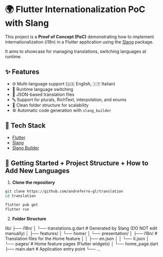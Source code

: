 # 🌍 Flutter Internationalization PoC with Slang

This project is a **Proof of Concept (PoC)** demonstrating how to implement internationalization (i18n) in a Flutter application using the [Slang](https://pub.dev/packages/slang) package.

It aims to showcase for managing translations, switching languages at runtime.

## ✨ Features

- 🌐 Multi-language support (🇺🇸 English, 🇮🇹 Italian)
- 🔁 Runtime language switching
- 📁 JSON-based translation files
- 🔤 Support for plurals, RichText, interpolation, and enums
- 🧼 Clean folder structure for scalability
- ⚙️ Automatic code generation with `slang_builder`

## 🧰 Tech Stack

- [Flutter](https://flutter.dev/)
- [Slang](https://pub.dev/packages/slang)
- [Slang Builder](https://pub.dev/packages/slang_builder)

## 🚀 Getting Started + Project Structure + How to Add New Languages

1. **Clone the repository**

```bash
git clone https://github.com/andreferro-gl/translation
cd translation

flutter pub get
flutter run
```

2. **Folder Structure**

lib/
├── i18n/
│   └── translations.g.dart                # Generated by Slang (DO NOT edit manually)
│
├── features/
│   └── home/
│       └── presentation/
│           ├── i18n/                      # Translation files for the Home feature
│           │   ├── en.json
│           │   └── it.json
│           └── pages/                     # Home feature pages (Flutter widgets)
│               └── home_page.dart
├── main.dart                              # Application entry point
└── ...




